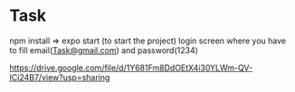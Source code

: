 # Task
npm install => expo start   (to start the project)
login screen where you have to fill email(Task@gmail.com) and password(1234)


https://drive.google.com/file/d/1Y681Fm8DdOEtX4i30YLWm-QV-ICi24B7/view?usp=sharing
